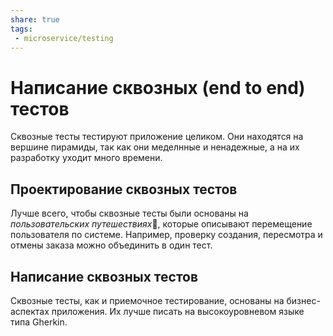 ```yaml
---
share: true
tags:
 - microservice/testing
---
```

# Написание сквозных (end to end) тестов
Сквозные тесты тестируют приложение целиком. Они находятся на вершине пирамиды, так как они меделнные и ненадежные, а на их разработку уходит много времени.
## Проектирование сквозных тестов
Лучше всего, чтобы сквозные тесты были основаны на *пользовательских путешествиях*🤔, которые описывают перемещение пользователя по системе. Например, проверку создания, пересмотра и отмены заказа можно объединить в один тест.
## Написание сквозных тестов
Сквозные тесты, как и приемочное тестирование, основаны на бизнес-аспектах приложения. Их лучше писать на высокоуровневом языке типа Gherkin.